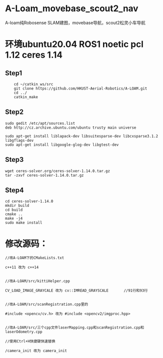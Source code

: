 # A-Loam_movebase_scout2_nav
A-loam纯Robosense SLAM建图，movebase导航，scout2松灵小车导航
# 环境ubuntu20.04 ROS1 noetic pcl 1.12 ceres 1.14
## Step1
```
    cd ~/catkin_ws/src
    git clone https://github.com/HKUST-Aerial-Robotics/A-LOAM.git
    cd ../
    catkin_make
```
## Step2
```
sudo gedit /etc/apt/sources.list
deb http://cz.archive.ubuntu.com/ubuntu trusty main universe
```
 
```
sudo apt-get install liblapack-dev libsuitesparse-dev libcxsparse3.1.2 libgflags-dev
sudo apt-get install libgoogle-glog-dev libgtest-dev
```
## Step3
```
wget ceres-solver.org/ceres-solver-1.14.0.tar.gz
tar -zxvf ceres-solver-1.14.0.tar.gz
```
## Step4
```
cd ceres-solver-1.14.0 
mkdir build
cd build
cmake .. 
make -j4
sudo make install
```
# 修改源码：
```
//改A-LOAM下的CMakeLists.txt
 
c++11 改为 c++14
 
 
//改A-LOAM/src/kittiHelper.cpp
 
CV_LOAD_IMAGE_GRAYCALE 改为 cv::IMREAD_GRAYSCALE       //91行和93行
 
 
//改A-LOAM/src/scanRegistration.cpp里的
 
#include <opencv/cv.h> 改为 #include <opencv2/imgproc.hpp>
 
 
//改A-LOAM/src/三个cpp文件laserMapping.cpp和scanRegistration.cpp和laserOdometry.cpp
 
//使用Ctrl+H快捷键快速替换
 
/camera_init 改为 camera_init

```
